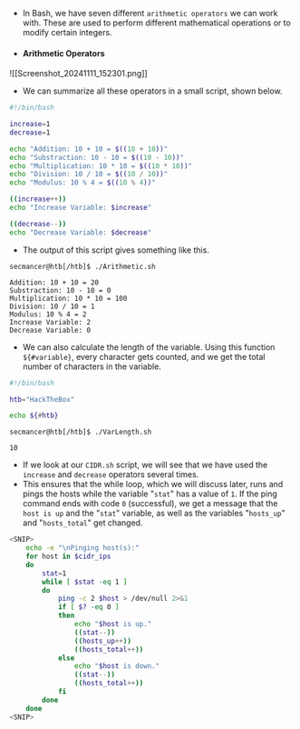- In Bash, we have seven different `arithmetic operators` we can work with. These are used to perform different mathematical operations or to modify certain integers.
- #### Arithmetic Operators
![[Screenshot_20241111_152301.png]]
- We can summarize all these operators in a small script, shown below.
```bash
#!/bin/bash

increase=1
decrease=1

echo "Addition: 10 + 10 = $((10 + 10))"
echo "Substraction: 10 - 10 = $((10 - 10))"
echo "Multiplication: 10 * 10 = $((10 * 10))"
echo "Division: 10 / 10 = $((10 / 10))"
echo "Modulus: 10 % 4 = $((10 % 4))"

((increase++))
echo "Increase Variable: $increase"

((decrease--))
echo "Decrease Variable: $decrease"
```
- The output of this script gives something like this.
```shell-session
secmancer@htb[/htb]$ ./Arithmetic.sh

Addition: 10 + 10 = 20
Substraction: 10 - 10 = 0
Multiplication: 10 * 10 = 100
Division: 10 / 10 = 1
Modulus: 10 % 4 = 2
Increase Variable: 2
Decrease Variable: 0
```
- We can also calculate the length of the variable. Using this function `${#variable}`, every character gets counted, and we get the total number of characters in the variable.
```bash
#!/bin/bash

htb="HackTheBox"

echo ${#htb}
```
```shell-session
secmancer@htb[/htb]$ ./VarLength.sh

10
```
- If we look at our `CIDR.sh` script, we will see that we have used the `increase` and `decrease` operators several times.
- This ensures that the while loop, which we will discuss later, runs and pings the hosts while the variable "`stat`" has a value of `1`. If the ping command ends with code `0` (successful), we get a message that the `host is up` and the "`stat`" variable, as well as the variables "`hosts_up`" and "`hosts_total`" get changed.
```bash
<SNIP>
	echo -e "\nPinging host(s):"
	for host in $cidr_ips
	do
		stat=1
		while [ $stat -eq 1 ]
		do
			ping -c 2 $host > /dev/null 2>&1
			if [ $? -eq 0 ]
			then
				echo "$host is up."
				((stat--))
				((hosts_up++))
				((hosts_total++))
			else
				echo "$host is down."
				((stat--))
				((hosts_total++))
			fi
		done
	done
<SNIP>
```
